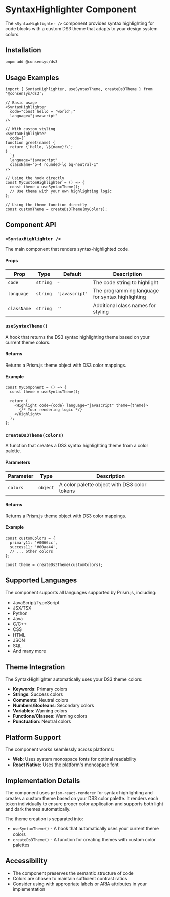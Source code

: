 # SyntaxHighlighter Component

The `<SyntaxHighlighter />` component provides syntax highlighting for code blocks with a custom DS3 theme that adapts to your design system colors.

## Installation

```bash
pnpm add @consensys/ds3
```

## Usage Examples

```tsx
import { SyntaxHighlighter, useSyntaxTheme, createDs3Theme } from '@consensys/ds3';

// Basic usage
<SyntaxHighlighter 
  code="const hello = 'world';" 
  language="javascript" 
/>

// With custom styling
<SyntaxHighlighter 
  code={`
function greet(name) {
  return \`Hello, \${name}!\`;
}
  `}
  language="javascript"
  className="p-4 rounded-lg bg-neutral-1"
/>

// Using the hook directly
const MyCustomHighlighter = () => {
  const theme = useSyntaxTheme();
  // Use theme with your own highlighting logic
};

// Using the theme function directly
const customTheme = createDs3Theme(myColors);
```

## Component API

### `<SyntaxHighlighter />`

The main component that renders syntax-highlighted code.

#### Props

| Prop | Type | Default | Description |
|------|------|---------|-------------|
| `code` | `string` | - | The code string to highlight |
| `language` | `string` | `'javascript'` | The programming language for syntax highlighting |
| `className` | `string` | `''` | Additional class names for styling |

### `useSyntaxTheme()`

A hook that returns the DS3 syntax highlighting theme based on your current theme colors.

#### Returns

Returns a Prism.js theme object with DS3 color mappings.

#### Example

```tsx
const MyComponent = () => {
  const theme = useSyntaxTheme();
  
  return (
    <Highlight code={code} language="javascript" theme={theme}>
      {/* Your rendering logic */}
    </Highlight>
  );
};
```

### `createDs3Theme(colors)`

A function that creates a DS3 syntax highlighting theme from a color palette.

#### Parameters

| Parameter | Type | Description |
|-----------|------|-------------|
| `colors` | `object` | A color palette object with DS3 color tokens |

#### Returns

Returns a Prism.js theme object with DS3 color mappings.

#### Example

```tsx
const customColors = {
  primary11: '#0066cc',
  success11: '#00aa44',
  // ... other colors
};

const theme = createDs3Theme(customColors);
```

## Supported Languages

The component supports all languages supported by Prism.js, including:

- JavaScript/TypeScript
- JSX/TSX
- Python
- Java
- C/C++
- CSS
- HTML
- JSON
- SQL
- And many more

## Theme Integration

The SyntaxHighlighter automatically uses your DS3 theme colors:

- **Keywords**: Primary colors
- **Strings**: Success colors
- **Comments**: Neutral colors
- **Numbers/Booleans**: Secondary colors
- **Variables**: Warning colors
- **Functions/Classes**: Warning colors
- **Punctuation**: Neutral colors

## Platform Support

The component works seamlessly across platforms:

- **Web**: Uses system monospace fonts for optimal readability
- **React Native**: Uses the platform's monospace font

## Implementation Details

The component uses `prism-react-renderer` for syntax highlighting and creates a custom theme based on your DS3 color palette. It renders each token individually to ensure proper color application and supports both light and dark themes automatically.

The theme creation is separated into:
- `useSyntaxTheme()` - A hook that automatically uses your current theme colors
- `createDs3Theme()` - A function for creating themes with custom color palettes

## Accessibility

- The component preserves the semantic structure of code
- Colors are chosen to maintain sufficient contrast ratios
- Consider using with appropriate labels or ARIA attributes in your implementation 